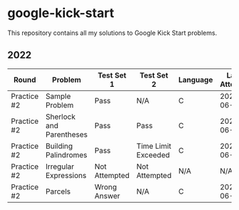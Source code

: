# google-kick-start

This repository contains all my solutions to Google Kick Start problems.

## 2022

| Round | Problem | Test Set 1 | Test Set 2 | Language | Last Attempt |
| ----- | ------- | ---------- | ---------- | -------- | -------------- |
| Practice #2 | Sample Problem | Pass | N/A | C | 2022-06-28 |
| Practice #2 | Sherlock and Parentheses | Pass | Pass | C | 2022-06-28 |
| Practice #2 | Building Palindromes | Pass | Time Limit Exceeded | C | 2022-06-29 |
| Practice #2 | Irregular Expressions | Not Attempted | Not Attempted | N/A | N/A |
| Practice #2 | Parcels | Wrong Answer | N/A | C | 2022-06-30 |